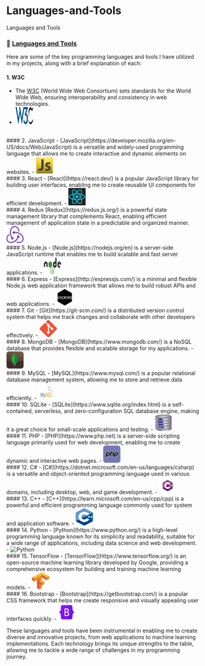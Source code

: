 # Languages-and-Tools
Languages and Tools
### 📖 [Languages and Tools](https://github.com/Eduardoreisboattini/Languages-and-Tools)

Here are some of the key programming languages and tools I have utilized in my projects, along with a brief explanation of each:

#### 1. W3C
- The [W3C](https://w3.org) (World Wide Web Consortium) sets standards for the World Wide Web, ensuring interoperability and consistency in web technologies.
- <img src="./ICONS/w3c.png" alt="W3C" width="45" height="45">
<br>
#### 2. JavaScript
- [JavaScript](https://developer.mozilla.org/en-US/docs/Web/JavaScript) is a versatile and widely-used programming language that allows me to create interactive and dynamic elements on websites.
- <img src="./ICONS/javascript.png" alt="JavaScript" width="45" height="45">
<br>
#### 3. React
- [React](https://react.dev/) is a popular JavaScript library for building user interfaces, enabling me to create reusable UI components for efficient development.
- <img src="./ICONS/react.png" alt="React" width="45" height="45">
<br>
#### 4. Redux
[Redux](https://redux.js.org/) is a powerful state management library that complements React, enabling efficient management of application state in a predictable and organized manner.
<img src="./ICONS/redux.png" alt="Redux" width="45" height="45">
<br>
#### 5. Node.js
- [Node.js](https://nodejs.org/en) is a server-side JavaScript runtime that enables me to build scalable and fast server applications.
- <img src="./ICONS/nodejs.png" alt="Node.js" width="45" height="45">
<br>
#### 6. Express
- [Express](http://expressjs.com/) is a minimal and flexible Node.js web application framework that allows me to build robust APIs and web applications.
- <img src="./ICONS/expressjs.png" alt="Express" width="45" height="45">
<br>
#### 7. Git
- [Git](https://git-scm.com/) is a distributed version control system that helps me track changes and collaborate with other developers effectively.
- <img src="./ICONS/git.png" alt="Git" width="45" height="45">
<br>
#### 8. MongoDB
- [MongoDB](https://www.mongodb.com/) is a NoSQL database that provides flexible and scalable storage for my applications.
- <img src="./ICONS/mongodb.png" alt="MongoDB" width="45" height="45">
<br>
#### 9. MySQL
- [MySQL](https://www.mysql.com/) is a popular relational database management system, allowing me to store and retrieve data efficiently.
- <img src="./ICONS/mysql.png" alt="MySQL" width="45" height="45">
<br>
#### 10. SQLite
- [SQLite](https://www.sqlite.org/index.html) is a self-contained, serverless, and zero-configuration SQL database engine, making it a great choice for small-scale applications and testing.
- <img src="./ICONS/sqlite.png" alt="SQLite" width="45" height="45">
<br>
#### 11. PHP
- [PHP](https://www.php.net) is a server-side scripting language primarily used for web development, enabling me to create dynamic and interactive web pages.
- <img src="./ICONS/php.png" alt="PHP" width="45" height="45">
<br>
#### 12. C#
- [C#](https://dotnet.microsoft.com/en-us/languages/csharp) is a versatile and object-oriented programming language used in various domains, including desktop, web, and game development.
- <img src="./ICONS/Csharp.png" alt="C#" width="45" height="45">
<br>
#### 13. C++
- [C++](https://learn.microsoft.com/en-us/cpp/cpp) is a powerful and efficient programming language commonly used for system and application software.
- <img src="./ICONS/C++.png" alt="C++" width="45" height="45">
<br>
#### 14. Python
- [Python](https://www.python.org/) is a high-level programming language known for its simplicity and readability, suitable for a wide range of applications, including data science and web development.
- <img src="./ICONS/python.png" alt="Python" width="45" height="45">
<br>
#### 15. TensorFlow
- [TensorFlow](https://www.tensorflow.org/) is an open-source machine learning library developed by Google, providing a comprehensive ecosystem for building and training machine learning models.
- <img src="./ICONS/Tensorflow.png" alt="TensorFlow" width="45" height="45">
<br>
#### 16. Bootstrap
- [Bootstrap](https://getbootstrap.com/) is a popular CSS framework that helps me create responsive and visually appealing user interfaces quickly.
- <img src="./ICONS/bootstrap.png" alt="Bootstrap" width="45" height="45">

These languages and tools have been instrumental in enabling me to create diverse and innovative projects, from web applications to machine learning implementations. Each technology brings its unique strengths to the table, allowing me to tackle a wide range of challenges in my programming journey.
